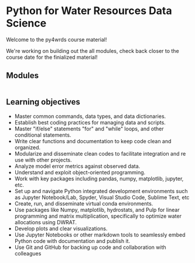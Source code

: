 # Python for Water Resources Data Science

Welcome to the py4wrds course material!

We're working on building out the all modules, check back closer to the course date for the finialized material!

<!-- TODO: subtitle. -->

<!-- ## Intro -->

<!-- TOOD: Welcome intro -->

## Modules

```{tableofcontents}
```



## Learning objectives

- Master common commands, data types, and data dictionaries.
- Establish best coding practices for managing data and scripts. 
- Master "if/else" statements "for" and "while" loops, and other conditional statements. 
- Write clear functions and documentation to keep code clean and organized. 
- Modularize and disseminate clean codes to facilitate integration and re use with other projects. 
- Analyze model error metrics against observed data. 
- Understand and exploit object-oriented programming. 
- Work with key packages including pandas, numpy, matplotlib, jupyter, etc. 
- Set up and navigate Python integrated development environments such as Jupyter Notebook/Lab, Spyder, Visual Studio Code, Sublime Text, etc 
- Create, run, and disseminate virtual conda environments. 
- Use packages like Numpy, matplotlib, hydrostats, and Pulp for linear programming and matrix multiplication, specifically to optimize water allocations using DWRAT. 
- Develop plots and clear visualizations. 
- Use Jupyter Notebooks or other markdown tools to seamlessly embed Python code with documentation and publish it. 
- Use Git and GitHub for backing up code and collaboration with colleagues



